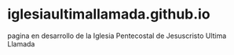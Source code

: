 # iglesiaultimallamada.github.io
pagina en desarrollo de la Iglesia Pentecostal de Jesuscristo Ultima Llamada
